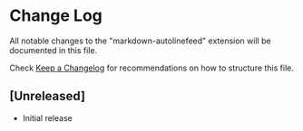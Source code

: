 # Change Log
All notable changes to the "markdown-autolinefeed" extension will be documented in this file.

Check [Keep a Changelog](http://keepachangelog.com/) for recommendations on how to structure this file.

## [Unreleased]
- Initial release